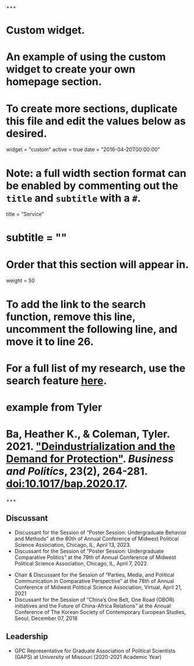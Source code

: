 +++
# Custom widget.
# An example of using the custom widget to create your own homepage section.
# To create more sections, duplicate this file and edit the values below as desired.
widget = "custom"
active = true
date = "2016-04-20T00:00:00"

# Note: a full width section format can be enabled by commenting out the `title` and `subtitle` with a `#`.
title = "Service"
# subtitle = ""


# Order that this section will appear in.
weight = 50

# To add the link to the search function, remove this line, uncomment the following line, and move it to line 26.
# For a full list of my research, use the search feature [here](https://www.jacobauthement.com/publication).

# example from Tyler
# Ba, Heather K., & Coleman, Tyler. 2021. ["Deindustrialization and the Demand for Protection"](https://www.tyler-coleman.com/publication/bacoleman2021). _Business and Politics_, 23(2), 264-281. [doi:10.1017/bap.2020.17](https://doi.org/10.1017/bap.2020.17).




+++
<h2>Discussant</h2>

+ Discussant for the Session of “Poster Session: Undergraduate Behavior and Methods” at the 80th of Annual Conference of Midwest Political Science Association, Chicago, IL, April 13, 2023.
+ Discussant for the Session of “Poster Session: Undergraduate Comparative Politics” at the 79th of Annual Conference of Midwest Political Science Association, Chicago, IL, April 7, 2022. </p>
+ Chair & Discussant for the Session of “Parties, Media, and Political Communication in Comparative Perspective” at the 78th of Annual Conference of Midwest Political Science Association, Virtual, April 21, 2021
+ Discussant for the Session of “China’s One Belt, One Road (OBOR) initiatives and the Future of China-Africa Relations” at the Annual Conference of The Korean Society of Contemporary European Studies, Seoul, December 07, 2018
  
<h2>Leadership</h2>

+ GPC Representative for  Graduate Association of Political Scientists (GAPS) at University of Missouri (2020-2021 Academic Year) 

